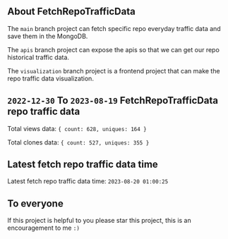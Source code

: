 ## About FetchRepoTrafficData

The `main` branch project can fetch specific repo everyday traffic data and save them in the MongoDB.

The `apis` branch project can expose the apis so that we can get our repo historical traffic data.

The `visualization` branch project is a frontend project that can make the repo traffic data visualization.

## `2022-12-30` To `2023-08-19` FetchRepoTrafficData repo traffic data

Total views data: `{ count: 628, uniques: 164 }`

Total clones data: `{ count: 527, uniques: 355 }`

## Latest fetch repo traffic data time

Latest fetch repo traffic data time: `2023-08-20 01:00:25`

## To everyone

If this project is helpful to you please star this project, this is an encouragement to me `:)`



